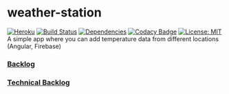 # weather-station
[![Heroku](https://heroku-badge.herokuapp.com/?app=ronktor-climate&style=flat)](https://ronktor-climate.herokuapp.com)
[![Build Status](https://travis-ci.org/xbexbex/weather-station.svg?branch=master)](https://travis-ci.org/xbexbex/weather-station)
[![Dependencies](https://david-dm.org/xbexbex/weather-station.png)](https://david-dm.org/xbexbex/weather-station)
[![Codacy Badge](https://api.codacy.com/project/badge/Grade/5f5e7f1b7e484be2a4501091831197f5)](https://www.codacy.com/app/xbexbex/weather-station?utm_source=github.com&amp;utm_medium=referral&amp;utm_content=xbexbex/weather-station&amp;utm_campaign=Badge_Grade)
[![License: MIT](https://img.shields.io/badge/License-MIT-yellow.svg)](https://opensource.org/licenses/MIT)  
A simple app where you can add temperature data from different locations (Angular, Firebase)

### [Backlog](https://drive.google.com/open?id=1lf47xMEdL9T8V0hXzzxKOTFNmChlsY8DoHDLTCvpw5M)
### [Technical Backlog](https://drive.google.com/open?id=1ynEe2CoCYZLyLe_8HL_SYhflLVAZy0O4MluZNqhv7i0)
